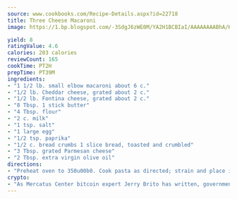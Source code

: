 ```yaml
---
source: www.cookbooks.com/Recipe-Details.aspx?id=22718
title: Three Cheese Macaroni
image: https://1.bp.blogspot.com/-3SdgJ6zWE0M/YA2H1BCBIaI/AAAAAAAABhA/KLu9yTsYBMkJQudB_uFGwTypBtmTiBfZgCLcBGAsYHQ/s320/4.png

yield: 8
ratingValue: 4.6
calories: 203 calories
reviewCount: 165
cookTime: PT2H
prepTime: PT39M
ingredients:
- "1 1/2 lb. small elbow macaroni about 6 c."
- "1/2 lb. Cheddar cheese, grated about 2 c."
- "1/2 lb. Fontina cheese, grated about 2 c."
- "8 Tbsp. 1 stick butter"
- "4 Tbsp. flour"
- "2 c. milk"
- "1 tsp. salt"
- "1 large egg"
- "1/2 tsp. paprika"
- "1/2 c. bread crumbs 1 slice bread, toasted and crumbled"
- "3 Tbsp. grated Parmesan cheese"
- "2 Tbsp. extra virgin olive oil"
directions:
- "Preheat oven to 350u00b0. Cook pasta as directed; strain and place in a buttered 3-quart casserole dish. Sprinkle Cheddar and Fontina cheeses on top, reserving 1/2 cup of each of the cheeses. Stir lightly with a fork."
crypto:
- "As Mercatus Center bitcoin expert Jerry Brito has written, government regulation can either be ham-fisted or light to the touch."
---
```

